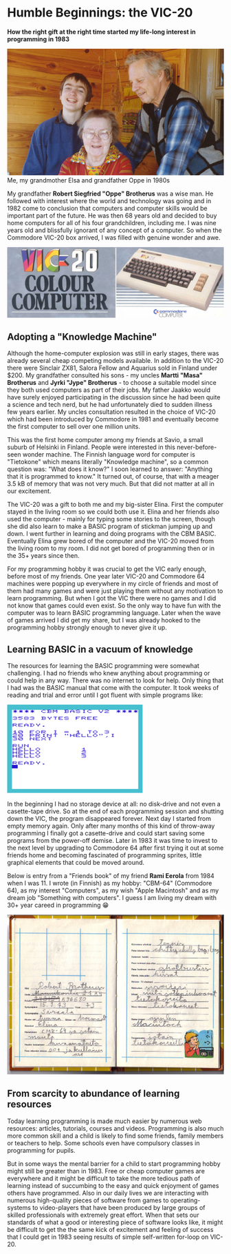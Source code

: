 # Humble Beginnings: the VIC-20

**How the right gift at the right time started my life-long interest in programming in 1983**

![Old photo](https://raw.githubusercontent.com/rbrother/articles/refs/heads/main/humble-beginnings-the-vic-20/oppe.jpg)
Me, my grandmother Elsa and grandfather Oppe in 1980s


My grandfather **Robert Siegfried "Oppe" Brotherus** was a wise man. He followed with interest where the world and technology was going and in 1982 come to conclusion that computers and computer skills would be important part of the future. He was then 68 years old and decided to buy home computers for all of his four grandchildren, including me. I was nine years old and blissfully ignorant of any concept of a computer. So when the Commodore VIC-20 box arrived, I was filled with genuine wonder and awe.

![Vic 20 Box](https://raw.githubusercontent.com/rbrother/articles/refs/heads/main/humble-beginnings-the-vic-20/vic20box.jpg)

## Adopting a "Knowledge Machine"

Although the home-computer explosion was still in early stages, there was already several cheap competing models available. In addition to the VIC-20 there were Sinclair ZX81, Salora Fellow and Aquarius sold in Finland under $200. My grandfather consulted his sons - my uncles **Martti "Masa" Brotherus** and **Jyrki "Jype" Brotherus** - to choose a suitable model since they both used computers as part of their jobs. My father Jaakko would have surely enjoyed participating in the discussion since he had been quite a science and tech nerd, but he had unfortunately died to sudden illness few years earlier. My uncles consultation resulted in the choice of VIC-20 which had been introduced by Commodore in 1981 and eventually become the first computer to sell over one million units.

This was the first home computer among my friends at Savio, a small suburb of Helsinki in Finland. People were interested in this never-before-seen wonder machine. The Finnish language word for computer is "Tietokone" which means literally "Knowledge machine", so a common question was: "What does it know?" I soon learned to answer: "Anything that it is programmed to know." It turned out, of course, that with a meager 3.5 kB of memory that was not very much. But that did not matter at all in our excitement.

The VIC-20 was a gift to both me and my big-sister Elina. First the computer stayed in the living room so we could both use it. Elina and her friends also used the computer - mainly for typing some stories to the screen, though she did also learn to make a BASIC program of stickman jumping up and down. I went further in learning and doing programs with the CBM BASIC. Eventually Elina grew bored of the computer and the VIC-20 moved from the living room to my room. I did not get bored of programming then or in the 35+ years since then.

For my programming hobby it was crucial to get the VIC early enough, before most of my friends. One year later VIC-20 and Commodore 64 machines were popping up everywhere in my circle of friends and most of them had many games and were just playing them without any motivation to learn programming. But when I got the VIC there were no games and I did not know that games could even exist. So the only way to have fun with the computer was to learn BASIC programming language. Later when the wave of games arrived I did get my share, but I was already hooked to the programming hobby strongly enough to never give it up.

## Learning BASIC in a vacuum of knowledge

The resources for learning the BASIC programming were somewhat challenging. I had no friends who knew anything about programming or could help in any way. There was no internet to look for help. Only thing that I had was the BASIC manual that come with the computer. It took weeks of reading and trial and error until I got fluent with simple programs like:

![Simple Program](https://raw.githubusercontent.com/rbrother/articles/refs/heads/main/humble-beginnings-the-vic-20/simple-program.png)

In the beginning I had no storage device at all: no disk-drive and not even a casette-tape drive. So at the end of each programming session and shutting down the VIC, the program disappeared forever. Next day I started from empty memory again. Only after many months of this kind of throw-away programming I finally got a casette-drive and could start saving some programs from the power-off demise. Later in 1983 it was time to invest to the next level by upgrading to Commodore 64 after first trying it out at some friends home and becoming fascinated of programming sprites, little graphical elements that could be moved around.

Below is entry from a "Friends book" of my friend **Rami Eerola** from 1984 when I was 11. I wrote (in Finnish) as my hobby: "CBM-64" (Commodore 64), as my interest "Computers", as my wish "Apple Macintosh" and as my dream job "Something with computers". I guess I am living my dream with 30+ year careed in programming 😁

![Ystäväni kirja](https://raw.githubusercontent.com/rbrother/articles/refs/heads/main/humble-beginnings-the-vic-20/ystavani-kirja.jpg)

## From scarcity to abundance of learning resources

Today learning programming is made much easier by numerous web resources: articles, tutorials, courses and videos. Programming is also much more common skill and a child is likely to find some friends, family members or teachers to help. Some schools even have compulsory classes in programming for pupils.

But in some ways the mental barrier for a child to start programming hobby might still be greater than in 1983. Free or cheap computer games are everywhere and it might be difficult to take the more tedious path of learning instead of succumbing to the easy and quick enjoyment of games others have programmed. Also in our daily lives we are interacting with numerous high-quality pieces of software from games to operating-systems to video-players that have been produced by large groups of skilled professionals with extremely great effort. When that sets our standards of what a good or interesting piece of software looks like, it might be difficult to get the the same kick of excitement and feeling of success that I could get in 1983 seeing results of simple self-written for-loop on VIC-20.
